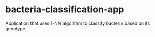 # bacteria-classification-app
Application that uses 1-NN algorithm to classify bacteria based on its genotype
